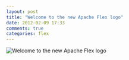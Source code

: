 ```yaml
---
layout: post
title: "Welcome to the new Apache Flex logo"
date: 2012-02-09 17:33
comments: true
categories: flex
---
```


![Welcome to the new Apache Flex logo](http://incubator.apache.org/flex/images/flex.png)

